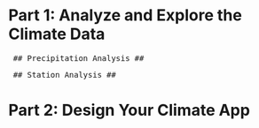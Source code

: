 # Part 1: Analyze and Explore the Climate Data #

  <pre> ## Precipitation Analysis ## </pre>

  <pre> ## Station Analysis ## </pre>

# Part 2: Design Your Climate App #
